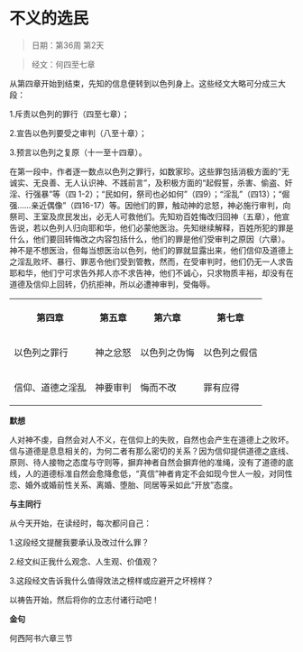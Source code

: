 # 不义的选民 

> 日期：第36周 第2天

> 经文：何四至七章

从第四章开始到结束，先知的信息便转到以色列身上。这些经文大略可分成三大段：

1.斥责以色列的罪行（四至七章）；

2.宣告以色列要受之审判（八至十章）；

3.预言以色列之复原（十一至十四章）。

在第一段中，作者逐一数点以色列之罪行，如数家珍。这些罪包括消极方面的“无诚实、无良善、无人认识神、不践前言”，及积极方面的“起假誓，杀害、偷盗、奸淫、行强暴”等（四 1-2）；“民如何，祭司也必如何”（四9）；“淫乱”（四13）；“倔强……亲近偶像”（四16-17）等。因他们的罪，触动神的忿怒，神必施行审判，向祭司、王室及庶民发出，必无人可救他们。先知劝百姓悔改归回神（五章），他宣告说，若以色列人归向耶和华，他们必蒙他医治。先知继续解释，百姓所犯的罪是什么，他们要回转悔改之内容包括什么，他们的罪是他们受审判之原因（六章）。神不是不想医治，但每当想医治以色列，他们的罪就显露出来，他们信仰及道德上之淫乱败坏、暴行、罪恶令他们受到管教，然而，在受审判时，他们仍无一人求告耶和华，他们宁可求告外邦人亦不求告神，他们不诚心，只求物质丰裕，却没有在道德及信仰上回转，仍抗拒神，所以必遭神审判，受侮辱。

<table>
 <tbody>
  <tr>
   <th><p>第四章</p></th>
   <th><p>第五章</p></th>
   <th><p>第六章</p></th>
   <th><p>第七章</p></th>
  </tr>
  <tr>
   <td><p>以色列之罪行</p></td>
   <td><p>神之忿怒</p></td>
   <td><p>以色列之伪悔</p></td>
   <td><p>以色列之假信</p></td>
  </tr>
  <tr>
   <td><p>信仰、道德之淫乱</p></td>
   <td><p>神要审判</p></td>
   <td><p>悔而不改</p></td>
   <td><p>罪有应得</p></td>
  </tr>
 </tbody>
</table>

**默想**

人对神不虔，自然会对人不义，在信仰上的失败，自然也会产生在道德上之败坏。信与道德是息息相关的，为何二者有那么密切的关系？因为信仰提供道德之底线、原则、待人接物之态度与守则等，摒弃神者自然会摒弃他的准绳，没有了道德的底线，人的道德标准自然会愈降愈低，“真信”神者肯定不会如现今世人一般，对同性恋、婚外或婚前性关系、离婚、堕胎、同居等采如此“开放”态度。

**与主同行**

从今天开始，在读经时，每次都问自己：

1.这段经文提醒我要承认及改过什么罪？

2.经文纠正我什么观念、人生观、价值观？

3.这段经文告诉我什么值得效法之榜样或应避开之坏榜样？

以祷告开始，然后将你的立志付诸行动吧！

**金句**

何西阿书六章三节



